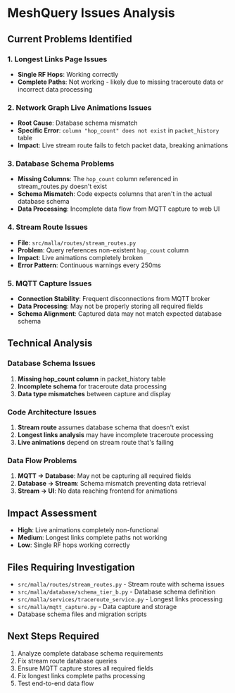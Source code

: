 # MeshQuery Issues Analysis

## Current Problems Identified

### 1. Longest Links Page Issues
- **Single RF Hops**: Working correctly
- **Complete Paths**: Not working - likely due to missing traceroute data or incorrect data processing

### 2. Network Graph Live Animations Issues
- **Root Cause**: Database schema mismatch
- **Specific Error**: `column "hop_count" does not exist` in `packet_history` table
- **Impact**: Live stream route fails to fetch packet data, breaking animations

### 3. Database Schema Problems
- **Missing Columns**: The `hop_count` column referenced in stream_routes.py doesn't exist
- **Schema Mismatch**: Code expects columns that aren't in the actual database schema
- **Data Processing**: Incomplete data flow from MQTT capture to web UI

### 4. Stream Route Issues
- **File**: `src/malla/routes/stream_routes.py`
- **Problem**: Query references non-existent `hop_count` column
- **Impact**: Live animations completely broken
- **Error Pattern**: Continuous warnings every 250ms

### 5. MQTT Capture Issues
- **Connection Stability**: Frequent disconnections from MQTT broker
- **Data Processing**: May not be properly storing all required fields
- **Schema Alignment**: Captured data may not match expected database schema

## Technical Analysis

### Database Schema Issues
1. **Missing hop_count column** in packet_history table
2. **Incomplete schema** for traceroute data processing
3. **Data type mismatches** between capture and display

### Code Architecture Issues
1. **Stream route** assumes database schema that doesn't exist
2. **Longest links analysis** may have incomplete traceroute processing
3. **Live animations** depend on stream route that's failing

### Data Flow Problems
1. **MQTT → Database**: May not be capturing all required fields
2. **Database → Stream**: Schema mismatch preventing data retrieval
3. **Stream → UI**: No data reaching frontend for animations

## Impact Assessment
- **High**: Live animations completely non-functional
- **Medium**: Longest links complete paths not working
- **Low**: Single RF hops working correctly

## Files Requiring Investigation
- `src/malla/routes/stream_routes.py` - Stream route with schema issues
- `src/malla/database/schema_tier_b.py` - Database schema definition
- `src/malla/services/traceroute_service.py` - Longest links processing
- `src/malla/mqtt_capture.py` - Data capture and storage
- Database schema files and migration scripts

## Next Steps Required
1. Analyze complete database schema requirements
2. Fix stream route database queries
3. Ensure MQTT capture stores all required fields
4. Fix longest links complete paths processing
5. Test end-to-end data flow

